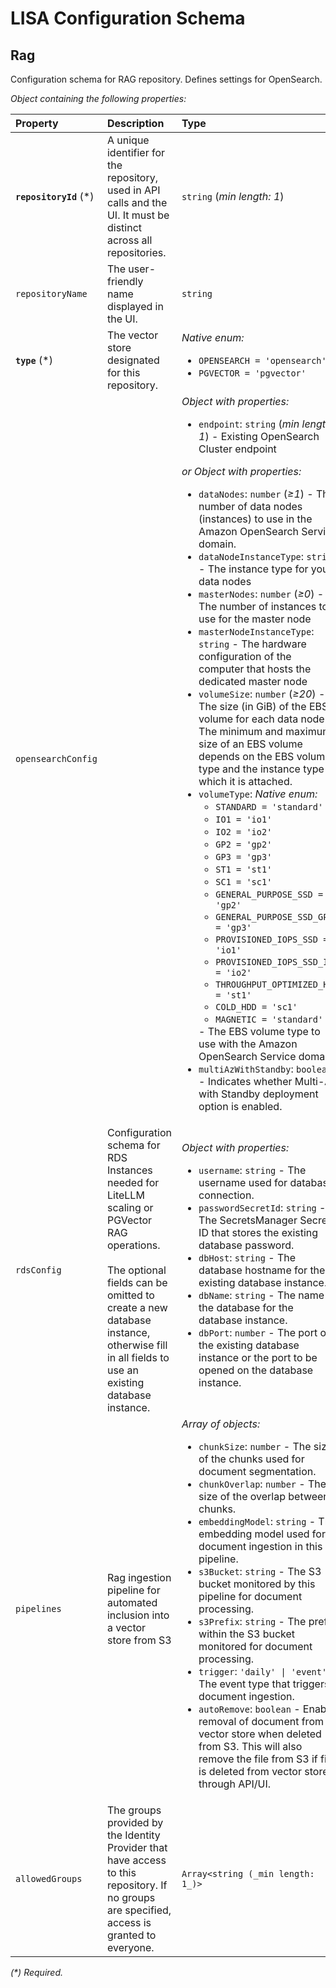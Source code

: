 # LISA Configuration Schema

## Rag

Configuration schema for RAG repository. Defines settings for OpenSearch.

_Object containing the following properties:_

| Property                | Description                                                                                                                                                                                                                                         | Type                                                                                                                                                                                                                                                                                                                                                                                                                                                                                                                                                                                                                                                                                                                                                                                                                                                                                                                                                                                                                                                                                                                                                                                                                                                                                                                                                                                                                                                                                                                 | Default |
| :---------------------- | :-------------------------------------------------------------------------------------------------------------------------------------------------------------------------------------------------------------------------------------------------- | :------------------------------------------------------------------------------------------------------------------------------------------------------------------------------------------------------------------------------------------------------------------------------------------------------------------------------------------------------------------------------------------------------------------------------------------------------------------------------------------------------------------------------------------------------------------------------------------------------------------------------------------------------------------------------------------------------------------------------------------------------------------------------------------------------------------------------------------------------------------------------------------------------------------------------------------------------------------------------------------------------------------------------------------------------------------------------------------------------------------------------------------------------------------------------------------------------------------------------------------------------------------------------------------------------------------------------------------------------------------------------------------------------------------------------------------------------------------------------------------------------------------- | :------ |
| **`repositoryId`** (\*) | A unique identifier for the repository, used in API calls and the UI. It must be distinct across all repositories.                                                                                                                                  | `string` (_min length: 1_)                                                                                                                                                                                                                                                                                                                                                                                                                                                                                                                                                                                                                                                                                                                                                                                                                                                                                                                                                                                                                                                                                                                                                                                                                                                                                                                                                                                                                                                                                           |         |
| `repositoryName`        | The user-friendly name displayed in the UI.                                                                                                                                                                                                         | `string`                                                                                                                                                                                                                                                                                                                                                                                                                                                                                                                                                                                                                                                                                                                                                                                                                                                                                                                                                                                                                                                                                                                                                                                                                                                                                                                                                                                                                                                                                                             |         |
| **`type`** (\*)         | The vector store designated for this repository.                                                                                                                                                                                                    | _Native enum:_<ul><li>`OPENSEARCH = 'opensearch'`</li><li>`PGVECTOR = 'pgvector'`</li></ul>                                                                                                                                                                                                                                                                                                                                                                                                                                                                                                                                                                                                                                                                                                                                                                                                                                                                                                                                                                                                                                                                                                                                                                                                                                                                                                                                                                                                                          |         |
| `opensearchConfig`      |                                                                                                                                                                                                                                                     | _Object with properties:_<ul><li>`endpoint`: `string` (_min length: 1_) - Existing OpenSearch Cluster endpoint</li></ul> _or_ _Object with properties:_<ul><li>`dataNodes`: `number` (_≥1_) - The number of data nodes (instances) to use in the Amazon OpenSearch Service domain.</li><li>`dataNodeInstanceType`: `string` - The instance type for your data nodes</li><li>`masterNodes`: `number` (_≥0_) - The number of instances to use for the master node</li><li>`masterNodeInstanceType`: `string` - The hardware configuration of the computer that hosts the dedicated master node</li><li>`volumeSize`: `number` (_≥20_) - The size (in GiB) of the EBS volume for each data node. The minimum and maximum size of an EBS volume depends on the EBS volume type and the instance type to which it is attached.</li><li>`volumeType`: _Native enum:_<ul><li>`STANDARD = 'standard'`</li><li>`IO1 = 'io1'`</li><li>`IO2 = 'io2'`</li><li>`GP2 = 'gp2'`</li><li>`GP3 = 'gp3'`</li><li>`ST1 = 'st1'`</li><li>`SC1 = 'sc1'`</li><li>`GENERAL_PURPOSE_SSD = 'gp2'`</li><li>`GENERAL_PURPOSE_SSD_GP3 = 'gp3'`</li><li>`PROVISIONED_IOPS_SSD = 'io1'`</li><li>`PROVISIONED_IOPS_SSD_IO2 = 'io2'`</li><li>`THROUGHPUT_OPTIMIZED_HDD = 'st1'`</li><li>`COLD_HDD = 'sc1'`</li><li>`MAGNETIC = 'standard'`</li></ul> - The EBS volume type to use with the Amazon OpenSearch Service domain</li><li>`multiAzWithStandby`: `boolean` - Indicates whether Multi-AZ with Standby deployment option is enabled.</li></ul> |         |
| `rdsConfig`             | Configuration schema for RDS Instances needed for LiteLLM scaling or PGVector RAG operations.<br /> <br /> The optional fields can be omitted to create a new database instance, otherwise fill in all fields to use an existing database instance. | _Object with properties:_<ul><li>`username`: `string` - The username used for database connection.</li><li>`passwordSecretId`: `string` - The SecretsManager Secret ID that stores the existing database password.</li><li>`dbHost`: `string` - The database hostname for the existing database instance.</li><li>`dbName`: `string` - The name of the database for the database instance.</li><li>`dbPort`: `number` - The port of the existing database instance or the port to be opened on the database instance.</li></ul>                                                                                                                                                                                                                                                                                                                                                                                                                                                                                                                                                                                                                                                                                                                                                                                                                                                                                                                                                                                      |         |
| `pipelines`             | Rag ingestion pipeline for automated inclusion into a vector store from S3                                                                                                                                                                          | _Array of objects:_<br /><ul><li>`chunkSize`: `number` - The size of the chunks used for document segmentation.</li><li>`chunkOverlap`: `number` - The size of the overlap between chunks.</li><li>`embeddingModel`: `string` - The embedding model used for document ingestion in this pipeline.</li><li>`s3Bucket`: `string` - The S3 bucket monitored by this pipeline for document processing.</li><li>`s3Prefix`: `string` - The prefix within the S3 bucket monitored for document processing.</li><li>`trigger`: `'daily' \| 'event'` - The event type that triggers document ingestion.</li><li>`autoRemove`: `boolean` - Enable removal of document from vector store when deleted from S3. This will also remove the file from S3 if file is deleted from vector store through API/UI.</li></ul>                                                                                                                                                                                                                                                                                                                                                                                                                                                                                                                                                                                                                                                                                                           | `[]`    |
| `allowedGroups`         | The groups provided by the Identity Provider that have access to this repository. If no groups are specified, access is granted to everyone.                                                                                                        | `Array<string (_min length: 1_)>`                                                                                                                                                                                                                                                                                                                                                                                                                                                                                                                                                                                                                                                                                                                                                                                                                                                                                                                                                                                                                                                                                                                                                                                                                                                                                                                                                                                                                                                                                    | `[]`    |

_(\*) Required._
